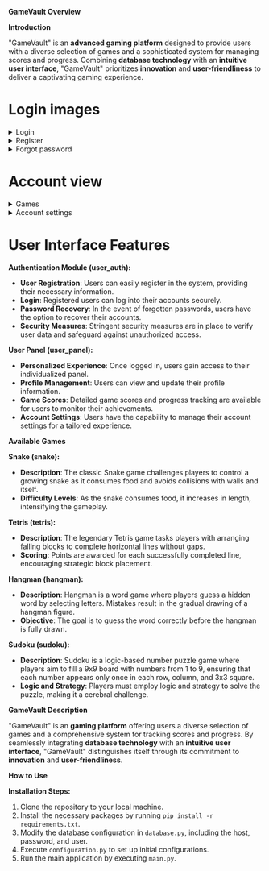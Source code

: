 **GameVault Overview**

**Introduction**

"GameVault" is an **advanced gaming platform** designed to provide users with a diverse selection of games and a sophisticated system for managing scores and progress. Combining **database technology** with an **intuitive user interface**, "GameVault" prioritizes **innovation** and **user-friendliness** to deliver a captivating gaming experience.

# Login images
<details>
  <summary>Login</summary>
  
  ![](images/Screenshot_1.png)
</details>

<details>
  <summary>Register</summary>
  
  ![](images/Screenshot_3.png)
</details>

<details>
  <summary>Forgot password</summary>

  ![](images/Screenshot_2.png)
  ![](images/Screenshot_23.png)
  ![](images/Screenshot_24.png)
</details>

# Account view
<details>
  <summary>Games</summary>
  
  ![](images/Screenshot_6.png)
  <details>
    <summary>Sudoku</summary>

  ![](images/Screenshot_14.png)
  ![](images/Screenshot_15.png)
  ![](images/Screenshot_16.png)
  </details>

  <details>
    <summary>Snake</summary>

  ![](images/Screenshot_11.png)
  ![](images/Screenshot_12.png)
  ![](images/Screenshot_13.png)
  </details>

  <details>
    <summary>Hangman</summary>

  ![](images/Screenshot_17.png)
  ![](images/Screenshot_18.png)
  ![](images/Screenshot_19.png)
  </details>

  <details>
    <summary>Tetris</summary>

  ![](images/Screenshot_20.png)
  ![](images/Screenshot_21.png)
  ![](images/Screenshot_22.png)
  </details>

</details>

<details>
  <summary>Account settings</summary>

  ![](images/Screenshot_5.png)

  <details>
    <summary>Change username</summary>

  ![](images/Screenshot_7.png)
  </details>

  <details>
    <summary>Delete account</summary>

  ![](images/Screenshot_10.png)
  </details>

  <details>
    <summary>Change password</summary>

  ![](images/Screenshot_8.png)
  </details>

  <details>
    <summary>Change security question</summary>

 ![](images/Screenshot_9.png)
  </details>

</details>


# User Interface Features

**Authentication Module (user_auth):**
- **User Registration**: Users can easily register in the system, providing their necessary information.
- **Login**: Registered users can log into their accounts securely.
- **Password Recovery**: In the event of forgotten passwords, users have the option to recover their accounts.
- **Security Measures**: Stringent security measures are in place to verify user data and safeguard against unauthorized access.

**User Panel (user_panel):**
- **Personalized Experience**: Once logged in, users gain access to their individualized panel.
- **Profile Management**: Users can view and update their profile information.
- **Game Scores**: Detailed game scores and progress tracking are available for users to monitor their achievements.
- **Account Settings**: Users have the capability to manage their account settings for a tailored experience.

**Available Games**

**Snake (snake):**
- **Description**: The classic Snake game challenges players to control a growing snake as it consumes food and avoids collisions with walls and itself.
- **Difficulty Levels**: As the snake consumes food, it increases in length, intensifying the gameplay.

**Tetris (tetris):**
- **Description**: The legendary Tetris game tasks players with arranging falling blocks to complete horizontal lines without gaps.
- **Scoring**: Points are awarded for each successfully completed line, encouraging strategic block placement.

**Hangman (hangman):**
- **Description**: Hangman is a word game where players guess a hidden word by selecting letters. Mistakes result in the gradual drawing of a hangman figure.
- **Objective**: The goal is to guess the word correctly before the hangman is fully drawn.

**Sudoku (sudoku):**
- **Description**: Sudoku is a logic-based number puzzle game where players aim to fill a 9x9 board with numbers from 1 to 9, ensuring that each number appears only once in each row, column, and 3x3 square.
- **Logic and Strategy**: Players must employ logic and strategy to solve the puzzle, making it a cerebral challenge.

**GameVault Description**

"GameVault" is an **gaming platform** offering users a diverse selection of games and a comprehensive system for tracking scores and progress. By seamlessly integrating **database technology** with an **intuitive user interface**, "GameVault" distinguishes itself through its commitment to **innovation** and **user-friendliness**.

**How to Use**

**Installation Steps:**
1. Clone the repository to your local machine.
2. Install the necessary packages by running `pip install -r requirements.txt`.
3. Modify the database configuration in `database.py`, including the host, password, and user.
4. Execute `configuration.py` to set up initial configurations.
5. Run the main application by executing `main.py`.
